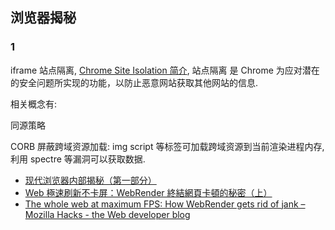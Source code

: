 
## 浏览器揭秘

### 1

iframe 站点隔离, [Chrome Site Isolation 简介](https://zhuanlan.zhihu.com/p/37861033),
站点隔离 是 Chrome 为应对潜在的安全问题所实现的功能，以防止恶意网站获取其他网站的信息.

相关概念有:

同源策略

CORB 屏蔽跨域资源加载: img script 等标签可加载跨域资源到当前渲染进程内存,利用 spectre 等漏洞可以获取数据.







- [现代浏览器内部揭秘（第一部分）](https://github.com/xitu/gold-miner/blob/master/TODO1/inside-look-at-modern-web-browser-part1.md)
- [Web 極速刷新不卡屏：WebRender 終結網頁卡頓的秘密（上）](https://medium.com/@moz2000tw/web-???????-webrender-?????????-?-2c016a0f0902)
- [The whole web at maximum FPS: How WebRender gets rid of jank – Mozilla Hacks - the Web developer blog](https://hacks.mozilla.org/2017/10/the-whole-web-at-maximum-fps-how-webrender-gets-rid-of-jank/)